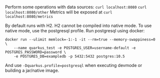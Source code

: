 Perform some operations with data sources:
`curl localhost:8080`
`curl localhost:8080/other`
Metrics will be exposed at
`curl localhost:8080/metrics`

By default runs with H2. H2 cannot be compiled into native mode.
To use native mode, use the postgresql profile.
Run postgresql using docker:
```
docker run --ulimit memlock=-1:-1 -it --rm=true --memory-swappiness=0 \
    --name quarkus_test -e POSTGRES_USER=username-default -e POSTGRES_PASSWORD=password \
    -e POSTGRES_DB=exampledb -p 5432:5432 postgres:10.5
```                
And use `-Dquarkus.profile=postgresql` when executing devmode or building a jar/native image.